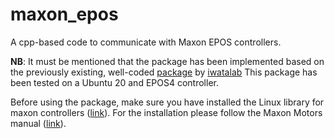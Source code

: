 # maxon_epos
A cpp-based code to communicate with Maxon EPOS controllers.

**NB**: It must be mentioned that the package has been implemented based on the previously existing, well-coded [package](https://github.com/iwata-lab/maxon_epos_ros) by [iwatalab](https://github.com/iwata-lab)
This package has been tested on a Ubuntu 20 and EPOS4 controller.

Before using the package, make sure you have installed the Linux library for maxon controllers ([link](https://www.maxongroup.com/medias/sys_master/root/8994700394526/EPOS-Linux-Library-En.zip)). For the installation please follow the Maxon Motors manual ([link](https://www.maxongroup.com/medias/sys_master/root/8884070318110/EPOS4-Communication-Guide-En.pdf)).
